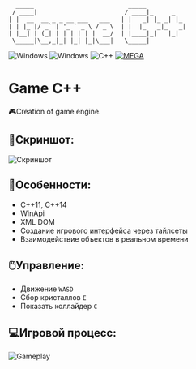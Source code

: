    	  _____                          _____
  	 / ____|                        / ____|_     _
  	| |  __  __ _ _ __ ___   ___   | |   _| |_ _| |_
   	| | |_ |/ _` | '_ ` _ \ / _ \  | |  |_   _|_   _|
    | |__| | (_| | | | | | |  __/  | |____|_|   |_|
     \_____|\__,_|_| |_| |_|\___|   \_____|
![Windows](https://img.shields.io/badge/Windows-003399?style=for-the-badge&logo=windows&logoColor=white)
![Windows](https://img.shields.io/badge/Visual_Studio_2015-5C2D91?style=for-the-badge&logo=visual%20studio&logoColor=white)
![C++](https://img.shields.io/badge/C%2B%2B-00599C?style=for-the-badge&logo=c%2B%2B&logoColor=white)
[![MEGA](https://img.shields.io/badge/Mega%20-%23D90007.svg?&style=for-the-badge&logo=Mega&logoColor=white)](https://mega.nz/folder/VYVlEQIS#vsmpFWdtuSUKq3fnIego9A)
# Game C++
:video_game:Creation of game engine.

## :city_sunset:Скриншот:
![Скриншот](https://user-images.githubusercontent.com/17510024/110648378-b7faab00-81c9-11eb-92b5-2cbbf8e2d9ed.jpg)

## :scroll:Особенности:
- C++11, C++14
- WinApi
- XML DOM
- Создание игрового интерфейса через тайлсеты
- Взаимодействие объектов в реальном времени

## :computer_mouse:Управление:
- Движение `WASD`
- Сбор кристаллов `E`
- Показать коллайдер `C`

## :computer:Игровой процесс:
![Gameplay](https://user-images.githubusercontent.com/17510024/110643895-9bf50a80-81c5-11eb-9c4c-e00696cbae1e.gif)
